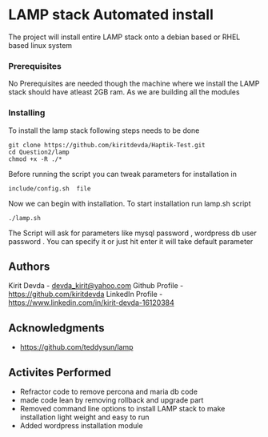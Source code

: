 # LAMP stack Automated install

The project will install entire LAMP stack onto a debian based or RHEL based linux system


### Prerequisites

No Prerequisites are needed though the machine where we  install the LAMP stack should have atleast 2GB ram. As we are building all the modules 

### Installing

To install the lamp stack following steps needs to be done 

```
git clone https://github.com/kiritdevda/Haptik-Test.git
cd Question2/lamp
chmod +x -R ./*
```
Before running the script you can tweak parameters for installation in

```
include/config.sh  file
```

Now we can begin with installation. To start installation run lamp.sh script

```
./lamp.sh
```

The Script will ask for parameters like mysql password , wordpress db user password . You can specify it or just hit enter it will take default parameter

## Authors

Kirit Devda - devda_kirit@yahoo.com
Github Profile - https://github.com/kiritdevda
LinkedIn Profile - https://www.linkedin.com/in/kirit-devda-16120384

## Acknowledgments

* https://github.com/teddysun/lamp

## Activites Performed

* Refractor code to remove percona and maria db code
* made code lean by removing rollback and upgrade part 
* Removed command line options to install LAMP stack to make installation light weight and easy to run
* Added wordpress installation module
